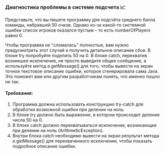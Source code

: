 
### Диагностика проблемы в системе подсчета 📈

Представьте, что вы пишете программу для подсчёта среднего балла команды, набравшей 50 очков. Однако из-за какой-то системной ошибки список игроков оказался пустым – то есть numberOfPlayers равно 0.

Чтобы программа не "сломалась" полностью, вам нужно предусмотреть этот случай и получить детальное описание сбоя. В блоке try попробуйте поделить 50 на 0. В блоке catch, перехватив возникшее исключение, не просто выведите общее сообщение, а используйте метод e.getMessage() для того, чтобы вывести на экран точное текстовое описание ошибки, которое сгенерировала сама Java. Это поможет вам или другим разработчикам понять, что именно пошло не так.

#### Требования:
1. Программа должна использовать конструкцию try-catch для обработки возможной ошибки при делении на ноль.
2. В блоке try должно быть выражение, в котором происходит деление числа 50 на 0.
3. В блоке catch должно перехватываться исключение, возникающее при делении на ноль (ArithmeticException).
4. Внутри блока catch необходимо вывести на экран результат метода e.getMessage() для перехваченного исключения, чтобы показать подробное описание ошибки.